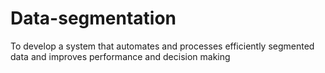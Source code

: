 # Data-segmentation
To develop a system that automates and processes efficiently segmented data and improves performance and decision making 
